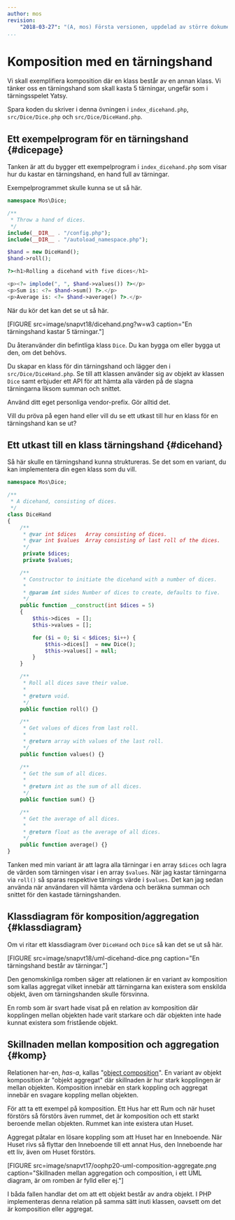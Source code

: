 ```yaml
---
author: mos
revision:
    "2018-03-27": "(A, mos) Första versionen, uppdelad av större dokument och uppdaterad."
...
```

Komposition med en tärningshand
==================================

Vi skall exemplifiera komposition där en klass består av en annan klass. Vi tänker oss en tärningshand som skall kasta 5 tärningar, ungefär som i tärningsspelet Yatsy.

Spara koden du skriver i denna övningen i `index_dicehand.php`, `src/Dice/Dice.php` och `src/Dice/DiceHand.php`.



Ett exempelprogram för en tärningshand {#dicepage}
----------------------------------

Tanken är att du bygger ett exempelprogram i `index_dicehand.php` som visar hur du kastar en tärningshand, en hand full av tärningar.

Exempelprogrammet skulle kunna se ut så här.

```php
namespace Mos\Dice;

/**
 * Throw a hand of dices.
 */
include(__DIR__ . "/config.php");
include(__DIR__ . "/autoload_namespace.php");

$hand = new DiceHand();
$hand->roll();

?><h1>Rolling a dicehand with five dices</h1>

<p><?= implode(", ", $hand->values()) ?></p>
<p>Sum is: <?= $hand->sum() ?>.</p>
<p>Average is: <?= $hand->average() ?>.</p>
```

När du kör det kan det se ut så här.

[FIGURE src=image/snapvt18/dicehand.png?w=w3 caption="En tärningshand kastar 5 tärningar."]

Du återanvänder din befintliga klass `Dice`. Du kan bygga om eller bygga ut den, om det behövs.

Du skapar en klass för din tärningshand och lägger den i `src/Dice/DiceHand.php`. Se till att klassen använder sig av objekt av klassen `Dice` samt erbjuder ett API för att hämta alla värden på de slagna tärningarna liksom summan och snittet.

Använd ditt eget personliga vendor-prefix. Gör alltid det.

Vill du pröva på egen hand eller vill du se ett utkast till hur en klass för en tärningshand kan se ut?



Ett utkast till en klass tärningshand {#dicehand}
----------------------------------

Så här skulle en tärningshand kunna struktureras. Se det som en variant, du kan implementera din egen klass som du vill.

```php
namespace Mos\Dice;

/**
 * A dicehand, consisting of dices.
 */
class DiceHand
{
    /**
     * @var int $dices   Array consisting of dices.
     * @var int $values  Array consisting of last roll of the dices.
     */
     private $dices;
     private $values;

    /**
     * Constructor to initiate the dicehand with a number of dices.
     *
     * @param int sides Number of dices to create, defaults to five.
     */
    public function __construct(int $dices = 5)
    {
        $this->dices  = [];
        $this->values = [];

        for ($i = 0; $i < $dices; $i++) {
            $this->dices[]  = new Dice();
            $this->values[] = null;
        }
    }

    /**
     * Roll all dices save their value.
     *
     * @return void.
     */
    public function roll() {}

    /**
     * Get values of dices from last roll.
     *
     * @return array with values of the last roll.
     */
    public function values() {}

    /**
     * Get the sum of all dices.
     *
     * @return int as the sum of all dices.
     */
    public function sum() {}

    /**
     * Get the average of all dices.
     *
     * @return float as the average of all dices.
     */
    public function average() {}
}
```

Tanken med min variant är att lagra alla tärningar i en array `$dices` och lagra de värden som tärningen visar i en array `$values`. När jag kastar tärningarna via `roll()` så sparas respektive tärnings värde i `$values`. Det kan jag sedan använda när användaren vill hämta värdena och beräkna summan och snittet för den kastade tärningshanden.  



Klassdiagram för komposition/aggregation {#klassdiagram}
-----------------------------

Om vi ritar ett klassdiagram över `DiceHand` och `Dice` så kan det se ut så här.

[FIGURE src=image/snapvt18/uml-dicehand-dice.png caption="En tärningshand består av tärningar."]

Den genomskinliga romben säger att relationen är en variant av komposition som kallas aggregat vilket innebär att tärningarna kan existera som enskilda objekt, även om tärningshanden skulle försvinna.

En romb som är svart hade visat på en relation av komposition där kopplingen mellan objekten hade varit starkare och där objekten inte hade kunnat existera som fristående objekt.



Skillnaden mellan komposition och aggregation {#komp}
-----------------------------

Relationen har-en, _has-a_, kallas "[object composition](http://en.wikipedia.org/wiki/Object_composition)". En variant av objekt komposition är "objekt aggregat" där skillnaden är hur stark kopplingen är mellan objekten. Komposition innebär en stark koppling och aggregat innebär en svagare koppling mellan objekten.

För att ta ett exempel på komposition. Ett Hus har ett Rum och när huset förstörs så förstörs även rummet, det är komposition och ett starkt beroende mellan objekten. Rummet kan inte existera utan Huset.

Aggregat påtalar en lösare koppling som att Huset har en Inneboende. När Huset rivs så flyttar den Inneboende till ett annat Hus, den Inneboende har ett liv, även om Huset förstörs.

[FIGURE src=image/snapvt17/oophp20-uml-composition-aggregate.png caption="Skillnaden mellan aggregation och composition, i ett UML diagram, är om romben är fylld eller ej."]

I båda fallen handlar det om att ett objekt består av andra objekt. I PHP implementeras denna relation på samma sätt inuti klassen, oavsett om det är komposition eller aggregat.
